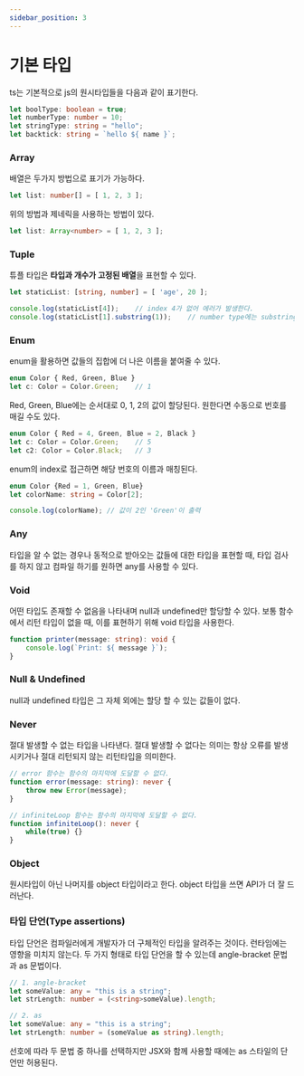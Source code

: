 ```yaml
---
sidebar_position: 3
---
```


# 기본 타입

ts는 기본적으로 js의 원시타입들을 다음과 같이 표기한다.

```ts
let boolType: boolean = true;
let numberType: number = 10;
let stringType: string = "hello";
let backtick: string = `hello ${ name }`;
```

### Array

배열은 두가지 방법으로 표기가 가능하다.

```ts
let list: number[] = [ 1, 2, 3 ];
```
위의 방법과 제네릭을 사용하는 방법이 있다.

```ts
let list: Array<number> = [ 1, 2, 3 ];
```

### Tuple

튜플 타입은 **타입과 개수가 고정된 배열**을 표현할 수 있다.

```ts
let staticList: [string, number] = [ 'age', 20 ];

console.log(staticList[4]);    // index 4가 없어 에러가 발생한다.
console.log(staticList[1].substring(1));    // number type에는 substring 메소드가 없어 에러가 발생한다.
```

### Enum

enum을 활용하면 값들의 집합에 더 나은 이름을 붙여줄 수 있다. 

```ts
enum Color { Red, Green, Blue }
let c: Color = Color.Green;    // 1
```

Red, Green, Blue에는 순서대로 0, 1, 2의 값이 할당된다. 원한다면 수동으로 번호를 매길 수도 있다.

```ts
enum Color { Red = 4, Green, Blue = 2, Black }
let c: Color = Color.Green;    // 5
let c2: Color = Color.Black;   // 3
```

enum의 index로 접근하면 해당 번호의 이름과 매칭된다.

```ts
enum Color {Red = 1, Green, Blue}
let colorName: string = Color[2];

console.log(colorName); // 값이 2인 'Green'이 출력
```

### Any

타입을 알 수 없는 경우나 동적으로 받아오는 값들에 대한 타입을 표현할 때, 타입 검사를 하지 않고 컴파일 하기를 원하면 any를 사용할 수 있다. 

### Void

어떤 타입도 존재할 수 없음을 나타내며 null과 undefined만 할당할 수 있다. 보통 함수에서 리턴 타입이 없을 때, 이를 표현하기 위해 void 타입을 사용한다.

```ts
function printer(message: string): void {
    console.log(`Print: ${ message }`);
}
```

### Null & Undefined

null과 undefined 타입은 그 자체 외에는 할당 할 수 있는 값들이 없다.

### Never

절대 발생할 수 없는 타입을 나타낸다. 절대 발생할 수 없다는 의미는 항상 오류를 발생시키거나 절대 리턴되지 않는 리턴타입을 의미한다.

```ts
// error 함수는 함수의 마지막에 도달할 수 없다.
function error(message: string): never {
    throw new Error(message);
}

// infiniteLoop 함수는 함수의 마지막에 도달할 수 없다.
function infiniteLoop(): never {
    while(true) {}
}
```

### Object

원시타입이 아닌 나머지를 object 타입이라고 한다. object 타입을 쓰면 API가 더 잘 드러난다.

### 타입 단언(Type assertions)

타입 단언은 컴파일러에게 개발자가 더 구체적인 타입을 알려주는 것이다. 런타임에는 영향을 미치지 않는다. 두 가지 형태로 타입 단언을 할 수 있는데 angle-bracket 문법과 as 문법이다.

```ts
// 1. angle-bracket
let someValue: any = "this is a string";
let strLength: number = (<string>someValue).length;

// 2. as
let someValue: any = "this is a string";
let strLength: number = (someValue as string).length;
```

선호에 따라 두 문법 중 하나를 선택하지만 JSX와 함께 사용할 때에는 as 스타일의 단언만 허용된다.



